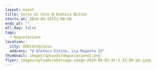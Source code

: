 ```yaml
---
layout: event
title: Corso di Vino @ Enoteca DiVino
starts_at: 2024-04-16T21:00:00
ends_at: ""
all_day: false
tags:
  - Degustazione
location:
  city: Abbiategrasso
  address: "@ Enoteca DiVino, via Magenta 25"
thumbnail: images/uploads/degustazione2.png
flyer: images/uploads/whatsapp-image-2024-04-02-at-1.23.00-pm.jpeg
---
```

